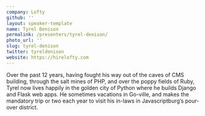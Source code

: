 ```yaml
---
company: Lofty
github: ''
layout: speaker-template
name: Tyrel Denison
permalink: /presenters/tyrel-denison/
photo_url: ''
slug: tyrel-denison
twitter: tyreldenison
website: https://hirelofty.com
---
```


Over the past 12 years, having fought his way out of the caves of CMS building, through the salt mines of PHP, and over the poppy fields of Ruby, Tyrel now lives happily in the golden city of Python where he builds Django and Flask web apps. He sometimes vacations in Go-ville, and makes the mandatory trip or two each year to visit his in-laws in Javascriptburg’s pour-over district.
